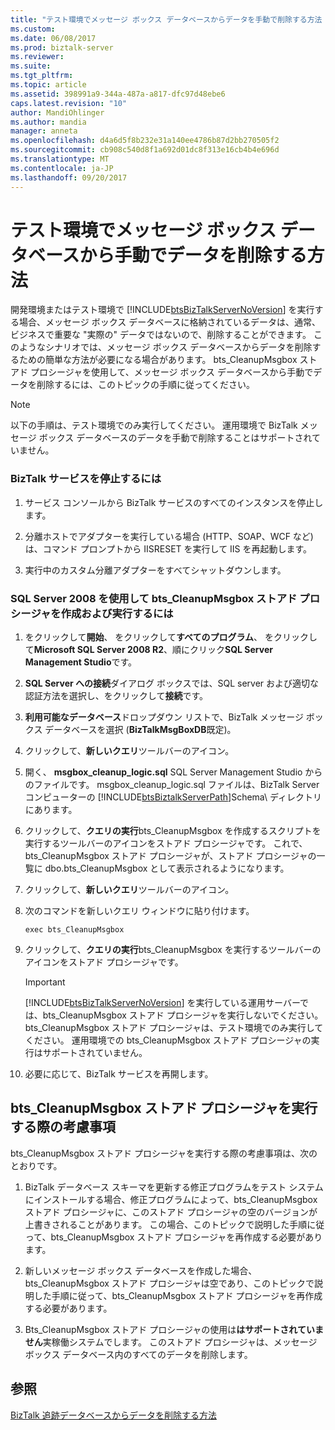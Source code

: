 ```yaml
---
title: "テスト環境でメッセージ ボックス データベースからデータを手動で削除する方法 |Microsoft ドキュメント"
ms.custom: 
ms.date: 06/08/2017
ms.prod: biztalk-server
ms.reviewer: 
ms.suite: 
ms.tgt_pltfrm: 
ms.topic: article
ms.assetid: 398991a9-344a-487a-a817-dfc97d48ebe6
caps.latest.revision: "10"
author: MandiOhlinger
ms.author: mandia
manager: anneta
ms.openlocfilehash: d4a6d5f8b232e31a140ee4786b87d2bb270505f2
ms.sourcegitcommit: cb908c540d8f1a692d01dc8f313e16cb4b4e696d
ms.translationtype: MT
ms.contentlocale: ja-JP
ms.lasthandoff: 09/20/2017
---
```

# <a name="how-to-manually-purge-data-from-the-messagebox-database-in-a-test-environment"></a>テスト環境でメッセージ ボックス データベースから手動でデータを削除する方法
開発環境またはテスト環境で [!INCLUDE[btsBizTalkServerNoVersion](../includes/btsbiztalkservernoversion-md.md)] を実行する場合、メッセージ ボックス データベースに格納されているデータは、通常、ビジネスで重要な "実際の" データではないので、削除することができます。 このようなシナリオでは、メッセージ ボックス データベースからデータを削除するための簡単な方法が必要になる場合があります。 bts_CleanupMsgbox ストアド プロシージャを使用して、メッセージ ボックス データベースから手動でデータを削除するには、このトピックの手順に従ってください。  
  
> [!NOTE]
>  以下の手順は、テスト環境でのみ実行してください。 運用環境で BizTalk メッセージ ボックス データベースのデータを手動で削除することはサポートされていません。  
  
### <a name="to-stop-biztalk-services"></a>BizTalk サービスを停止するには  
  
1.  サービス コンソールから BizTalk サービスのすべてのインスタンスを停止します。  
  
2.  分離ホストでアダプターを実行している場合 (HTTP、SOAP、WCF など) は、コマンド プロンプトから IISRESET を実行して IIS を再起動します。  
  
3.  実行中のカスタム分離アダプターをすべてシャットダウンします。  
  
### <a name="to-create-and-execute-the-btscleanupmsgbox-stored-procedure-using-sql-server-2008"></a>SQL Server 2008 を使用して bts_CleanupMsgbox ストアド プロシージャを作成および実行するには  
  
1.  をクリックして**開始**、 をクリックして**すべてのプログラム**、 をクリックして**Microsoft SQL Server 2008 R2**、順にクリック**SQL Server Management Studio**です。  
  
2.  **SQL Server への接続**ダイアログ ボックスでは、SQL server および適切な認証方法を選択し、をクリックして**接続**です。  
  
3.  **利用可能なデータベース**ドロップダウン リストで、BizTalk メッセージ ボックス データベースを選択 (**BizTalkMsgBoxDB**既定)。  
  
4.  クリックして、**新しいクエリ**ツールバーのアイコン。  
  
5.  開く、 **msgbox_cleanup_logic.sql** SQL Server Management Studio からのファイルです。 msgbox_cleanup_logic.sql ファイルは、BizTalk Server コンピューターの [!INCLUDE[btsBiztalkServerPath](../includes/btsbiztalkserverpath-md.md)]Schema\ ディレクトリにあります。  
  
6.  クリックして、**クエリの実行**bts_CleanupMsgbox を作成するスクリプトを実行するツールバーのアイコンをストアド プロシージャです。 これで、bts_CleanupMsgbox ストアド プロシージャが、ストアド プロシージャの一覧に dbo.bts_CleanupMsgbox として表示されるようになります。  
  
7.  クリックして、**新しいクエリ**ツールバーのアイコン。  
  
8.  次のコマンドを新しいクエリ ウィンドウに貼り付けます。  
  
    ```  
    exec bts_CleanupMsgbox  
    ```  
  
9. クリックして、**クエリの実行**bts_CleanupMsgbox を実行するツールバーのアイコンをストアド プロシージャです。  
  
    > [!IMPORTANT]
    >  [!INCLUDE[btsBizTalkServerNoVersion](../includes/btsbiztalkservernoversion-md.md)] を実行している運用サーバーでは、bts_CleanupMsgbox ストアド プロシージャを実行しないでください。 bts_CleanupMsgbox ストアド プロシージャは、テスト環境でのみ実行してください。 運用環境での bts_CleanupMsgbox ストアド プロシージャの実行はサポートされていません。  
  
10. 必要に応じて、BizTalk サービスを再開します。  
  
## <a name="considerations-when-running-the-btscleanupmsgbox-stored-procedure"></a>bts_CleanupMsgbox ストアド プロシージャを実行する際の考慮事項  
 bts_CleanupMsgbox ストアド プロシージャを実行する際の考慮事項は、次のとおりです。  
  
1.  BizTalk データベース スキーマを更新する修正プログラムをテスト システムにインストールする場合、修正プログラムによって、bts_CleanupMsgbox ストアド プロシージャに、このストアド プロシージャの空のバージョンが上書きされることがあります。 この場合、このトピックで説明した手順に従って、bts_CleanupMsgbox ストアド プロシージャを再作成する必要があります。  
  
2.  新しいメッセージ ボックス データベースを作成した場合、bts_CleanupMsgbox ストアド プロシージャは空であり、このトピックで説明した手順に従って、bts_CleanupMsgbox ストアド プロシージャを再作成する必要があります。  
  
3.  Bts_CleanupMsgbox ストアド プロシージャの使用は**はサポートされていません**実稼働システムでします。 このストアド プロシージャは、メッセージ ボックス データベース内のすべてのデータを削除します。  
  
## <a name="see-also"></a>参照  
 [BizTalk 追跡データベースからデータを削除する方法](../core/how-to-purge-data-from-the-biztalk-tracking-database.md)